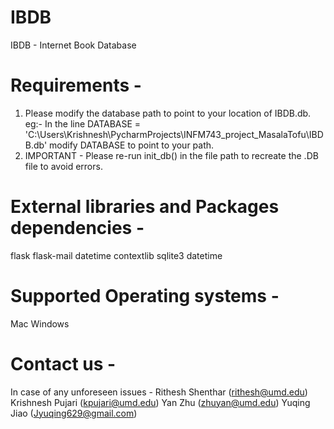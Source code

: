 # IBDB
IBDB - Internet Book Database

Requirements -
================
1. Please modify the database path to point to your location of IBDB.db.
eg:-
In the line 
DATABASE = 'C:\\Users\\Krishnesh\\PycharmProjects\\INFM743_project_MasalaTofu\\IBDB.db'
modify DATABASE to point to your path.
2. IMPORTANT - Please re-run init_db() in the file path to recreate the .DB file to avoid errors.

External libraries and Packages dependencies -
====================================================
flask
flask-mail
datetime
contextlib
sqlite3
datetime

Supported Operating systems -
===============================
Mac
Windows

Contact us -
=============
In case of any unforeseen issues -
Rithesh Shenthar (rithesh@umd.edu)
Krishnesh Pujari (kpujari@umd.edu)
Yan Zhu (zhuyan@umd.edu)
Yuqing Jiao (Jyuqing629@gmail.com)
